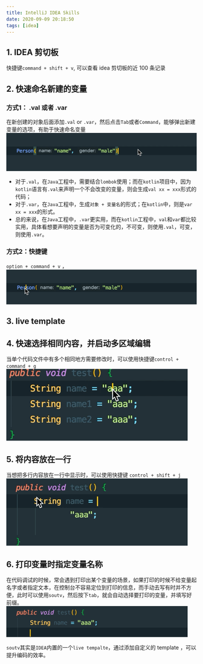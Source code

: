 ```yaml
---
title: IntelliJ IDEA Skills
date: 2020-09-09 20:18:50
tags: [idea]
---
```


## 1. IDEA 剪切板
快捷键`command + shift + v`, 可以查看 idea 剪切板的近 100 条记录

## 2. 快速命名新建的变量
### 方式1： .val 或者 .var
在新创建的对象后面添加`.val` or `.var`，然后点击`Tab`或者`Command`，能够弹出新建变量的选项，有助于快速命名变量
![](/images/idea_skill_val.gif)

- 对于`.val`，在`Java`工程中，需要结合`lombok`使用；而在`kotlin`项目中，因为`kotlin`语言有`.val`来声明一个不会改变的变量，则会生成`val xx = xxx`形式的代码；
- 对于`.var`，在`Java`工程中，生成`对象 + 变量名`的形式；在`kotlin`中，则是`var xx = xxx`的形式。
- 总的来说，在`Java`工程中，`.var`更实用，而在`kotlin`工程中，`val`和`var`都比较实用，具体看想要声明的变量是否为可变化的，不可变，则使用`.val`，可变，则使用`.var`。

### 方式2：快捷键 
`option + command + v` ，
![](/images/idea_keymap_ocv.gif)

## 3. live template

## 4. 快速选择相同内容，并启动多区域编辑
当单个代码文件中有多个相同地方需要修改时，可以使用快捷键`control + command + g`
![](/images/idea_skill_same_text_edit.gif)

## 5. 将内容放在一行
当想把多行内容放在一行中显示时，可以使用快捷键 `control + shift + j`
![](/images/idea_skill_one_line.gif)

## 6. 打印变量时指定变量名称
在代码调试的时候，常会遇到打印出某个变量的场景，如果打印的时候不给变量起名字或者指定文本，在控制台不容易定位到打印的信息，而手动去写有时并不方便，此时可以使用`soutv`，然后按下`tab`，就会自动选择要打印的变量，并填写好前缀。
![](/images/idea_skill_print_variable.gif)

`soutv`其实是`IDEA`内置的一个`live tempalte`，通过添加自定义的 template ，可以提升编码的效率。

